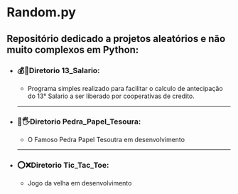 # Random.py
## Repositório dedicado a projetos aleatórios e não muito complexos em Python:
<ul>
    <li><h3>💰🤑Diretorio 13_Salario:</h3></li>
    <ul>
    <li><p>Programa simples realizado para facilitar o calculo de antecipação do 13° Salario a ser liberado por cooperativas de credito.</p></li>
    </ul>
    <hr>
    <li><h3>👊🖐Diretorio Pedra_Papel_Tesoura:</h3></li>
    <ul>
    <li><p>O Famoso Pedra Papel Tesoutra em desenvolvimento</p></li>
    </ul>
    <hr>
    <li><h3>⭕❌Diretorio Tic_Tac_Toe:</h3></li>
    <ul>
    <li><p>Jogo da velha em desenvolvimento</p></li>
    </ul>
</ul>